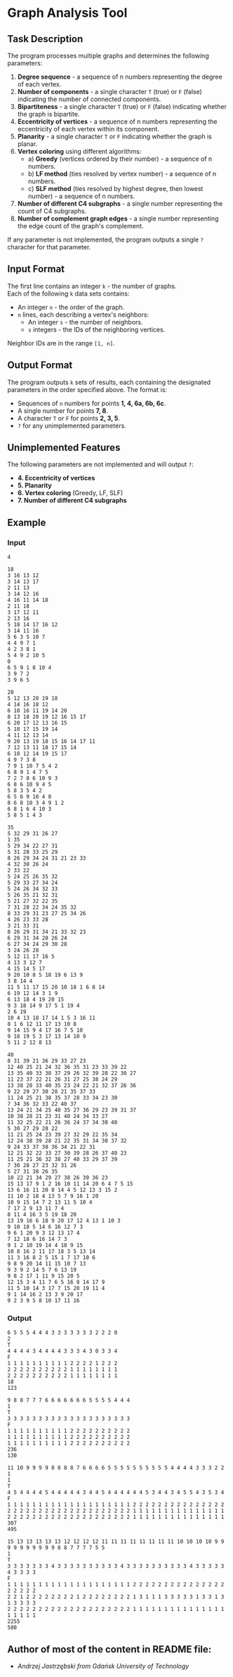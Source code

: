 # Graph Analysis Tool

## Task Description
The program processes multiple graphs and determines the following parameters:

1. **Degree sequence** - a sequence of n numbers representing the degree of each vertex.
2. **Number of components** - a single character `T` (true) or `F` (false) indicating the number of connected components.
3. **Bipartiteness** - a single character `T` (true) or `F` (false) indicating whether the graph is bipartite.
4. **Eccentricity of vertices** - a sequence of n numbers representing the eccentricity of each vertex within its component.
5. **Planarity** - a single character `T` or `F` indicating whether the graph is planar.
6. **Vertex coloring** using different algorithms:
   - a) **Greedy** (vertices ordered by their number) - a sequence of n numbers.
   - b) **LF method** (ties resolved by vertex number) - a sequence of n numbers.
   - c) **SLF method** (ties resolved by highest degree, then lowest number) - a sequence of n numbers.
7. **Number of different C4 subgraphs** - a single number representing the count of C4 subgraphs.
8. **Number of complement graph edges** - a single number representing the edge count of the graph's complement.

If any parameter is not implemented, the program outputs a single `?` character for that parameter.

## Input Format
The first line contains an integer `k` - the number of graphs.  
Each of the following `k` data sets contains:
- An integer `n` - the order of the graph.
- `n` lines, each describing a vertex's neighbors:
  - An integer `s` - the number of neighbors.
  - `s` integers - the IDs of the neighboring vertices.
  
Neighbor IDs are in the range `[1, n]`.

## Output Format
The program outputs `k` sets of results, each containing the designated parameters in the order specified above. The format is:
- Sequences of `n` numbers for points **1, 4, 6a, 6b, 6c**.
- A single number for points **7, 8**.
- A character `T` or `F` for points **2, 3, 5**.
- `?` for any unimplemented parameters.

## Unimplemented Features
The following parameters are not implemented and will output `?`:
- **4. Eccentricity of vertices**
- **5. Planarity**
- **6. Vertex coloring** (Greedy, LF, SLF)
- **7. Number of different C4 subgraphs**

## Example 
### Input
```
4

18
3 16 13 12
3 14 13 17
2 11 13
3 14 12 16
4 16 11 14 18
2 11 18
3 17 12 11
2 13 16
5 18 14 17 16 12
3 14 11 16
5 6 3 5 10 7
4 4 9 7 1
4 2 3 8 1
5 4 9 2 10 5
0 
6 5 9 1 8 10 4
3 9 7 2
3 9 6 5

20
5 12 13 20 19 18
4 14 16 18 12
6 18 16 11 19 14 20
8 13 18 20 19 12 16 15 17
6 20 17 12 13 16 15
5 18 17 15 19 14
4 11 12 13 14
9 20 13 19 18 15 16 14 17 11
7 12 13 11 18 17 15 14
6 18 12 14 19 15 17
4 9 7 3 8
7 9 1 10 7 5 4 2
6 8 9 1 4 7 5
7 2 7 8 6 10 9 3
6 8 6 10 9 4 5
5 8 3 5 4 2
6 5 6 9 10 4 8
8 6 8 10 3 4 9 1 2
6 8 1 6 4 10 3
5 8 5 1 4 3

35
5 32 29 31 26 27
1 35
5 29 34 22 27 31
5 31 28 33 25 29
8 26 29 34 24 31 21 23 33
4 32 30 26 24
2 33 22
5 24 25 26 35 32
5 29 33 27 34 24
5 24 26 34 32 33
5 26 35 21 32 31
5 21 27 32 22 35
7 31 28 22 34 24 35 32
8 33 29 31 23 27 25 34 26
4 26 23 33 28
3 21 33 31
8 26 29 31 34 21 33 32 23
6 29 31 34 28 26 24
6 27 34 24 29 30 28
3 24 26 28
5 12 11 17 16 5
4 13 3 12 7
4 15 14 5 17
9 20 10 8 5 18 19 6 13 9
3 8 14 4
11 5 11 17 15 20 10 18 1 6 8 14
6 19 12 14 3 1 9
6 13 18 4 19 20 15
9 3 18 14 9 17 5 1 19 4
2 6 19
10 4 13 18 17 14 1 5 3 16 11
8 1 6 12 11 17 13 10 8
9 14 15 9 4 17 16 7 5 10
9 18 19 5 3 17 13 14 10 9
5 11 2 12 8 13

40
8 31 39 21 36 29 33 27 23
12 40 25 21 24 32 36 35 31 23 33 39 22
13 35 40 33 38 37 29 26 32 39 28 22 30 27
11 23 37 22 21 26 31 27 25 38 24 29
13 38 28 33 40 35 23 24 22 21 32 37 26 36
9 22 29 27 30 28 21 35 37 33
11 24 25 21 38 35 37 28 33 34 23 30
7 34 36 32 33 22 40 37
13 24 21 34 25 40 35 27 36 29 23 39 31 37
10 38 28 21 23 31 40 24 34 33 27
11 32 25 22 21 26 36 24 37 34 38 40
5 30 27 29 28 22
11 21 25 24 23 39 27 32 29 22 35 34
12 24 38 39 28 21 22 35 31 34 30 37 32
9 24 33 37 38 36 34 21 22 31
12 21 32 22 33 27 30 39 28 26 37 40 23
11 25 21 36 32 38 27 40 33 29 37 39
7 30 28 27 23 32 31 26
5 27 31 38 26 35
10 22 21 34 29 27 38 26 39 36 23
15 13 17 9 1 2 16 10 11 14 20 6 4 7 5 15
13 6 16 11 20 8 14 4 5 12 13 3 15 2
11 10 2 18 4 13 5 7 9 16 1 20
10 9 15 14 7 2 13 11 5 10 4
7 17 2 9 13 11 7 4
8 11 4 16 3 5 19 18 20
13 19 16 6 18 9 20 17 12 4 13 1 10 3
9 10 18 5 14 6 16 12 7 3
9 6 1 20 9 3 12 13 17 4
7 12 18 6 16 14 7 3
9 1 2 10 19 14 4 18 9 15
10 8 16 2 11 17 18 3 5 13 14
11 3 16 8 2 5 15 1 7 17 10 6
9 8 9 20 14 11 15 10 7 13
9 3 9 2 14 5 7 6 13 19
9 8 2 17 1 11 9 15 20 5
12 15 3 4 11 7 6 5 16 8 14 17 9
11 5 10 14 3 17 7 15 20 19 11 4
9 1 14 16 2 13 3 9 20 17
9 2 3 9 5 8 10 17 11 16
```

### Output
```
6 5 5 5 4 4 4 3 3 3 3 3 3 3 2 2 2 0 
2
T
4 4 4 4 3 4 4 4 4 3 3 3 4 3 0 3 3 4 
F
1 1 1 1 1 1 1 1 1 1 2 2 2 2 1 2 2 2 
2 2 2 2 2 2 2 2 2 2 1 1 1 1 1 1 1 1 
2 2 2 2 2 2 2 2 2 2 1 1 1 1 1 1 1 1 
18
123

9 8 8 7 7 7 6 6 6 6 6 6 6 5 5 5 5 4 4 4 
1
T
3 3 3 3 3 3 3 3 3 3 3 3 3 3 3 3 3 3 3 3 
F
1 1 1 1 1 1 1 1 1 1 2 2 2 2 2 2 2 2 2 2 
1 1 1 1 1 1 1 1 1 1 2 2 2 2 2 2 2 2 2 2 
1 1 1 1 1 1 1 1 1 1 2 2 2 2 2 2 2 2 2 2 
236
130

11 10 9 9 9 9 8 8 8 8 7 6 6 6 6 5 5 5 5 5 5 5 5 5 5 4 4 4 4 3 3 3 2 2 1 
1
T
4 5 4 4 4 4 5 4 4 4 4 4 3 4 4 5 4 4 4 4 4 4 5 3 4 4 3 4 5 5 4 3 5 3 4 
F
1 1 1 1 1 1 1 1 1 1 1 1 1 1 1 1 1 1 1 1 2 2 2 2 2 2 2 2 2 2 2 2 2 2 2 
2 2 2 2 2 2 2 2 2 2 2 2 2 2 2 2 2 2 2 2 1 1 1 1 1 1 1 1 1 1 1 1 1 1 1 
2 2 2 2 2 2 2 2 2 2 2 2 2 2 2 2 2 2 2 2 1 1 1 1 1 1 1 1 1 1 1 1 1 1 1 
307
495

15 13 13 13 13 13 12 12 12 12 11 11 11 11 11 11 11 11 10 10 10 10 9 9 9 9 9 9 9 9 9 9 8 8 7 7 7 7 5 5 
1
T
3 3 3 3 3 3 3 4 3 3 3 3 3 3 3 3 3 3 4 3 3 3 3 3 3 3 3 3 3 4 3 3 3 3 3 4 3 3 3 3 
F
1 1 1 1 1 1 1 1 1 1 1 1 1 1 1 1 1 1 1 1 2 2 2 2 2 2 2 2 2 2 2 2 2 2 2 2 2 2 2 2 
2 2 1 2 2 2 2 2 2 2 2 1 2 2 2 2 2 2 2 2 1 3 1 1 1 3 3 3 3 3 1 3 3 1 3 1 3 3 3 3 
2 2 2 2 2 2 2 2 2 2 2 2 2 2 2 2 2 2 2 2 1 1 1 1 1 1 1 1 1 1 1 1 1 1 1 1 1 1 1 1 
2255
580
```

## Author of most of the content in README file:
- _Andrzej Jastrzębski from Gdańsk University of Technology_
